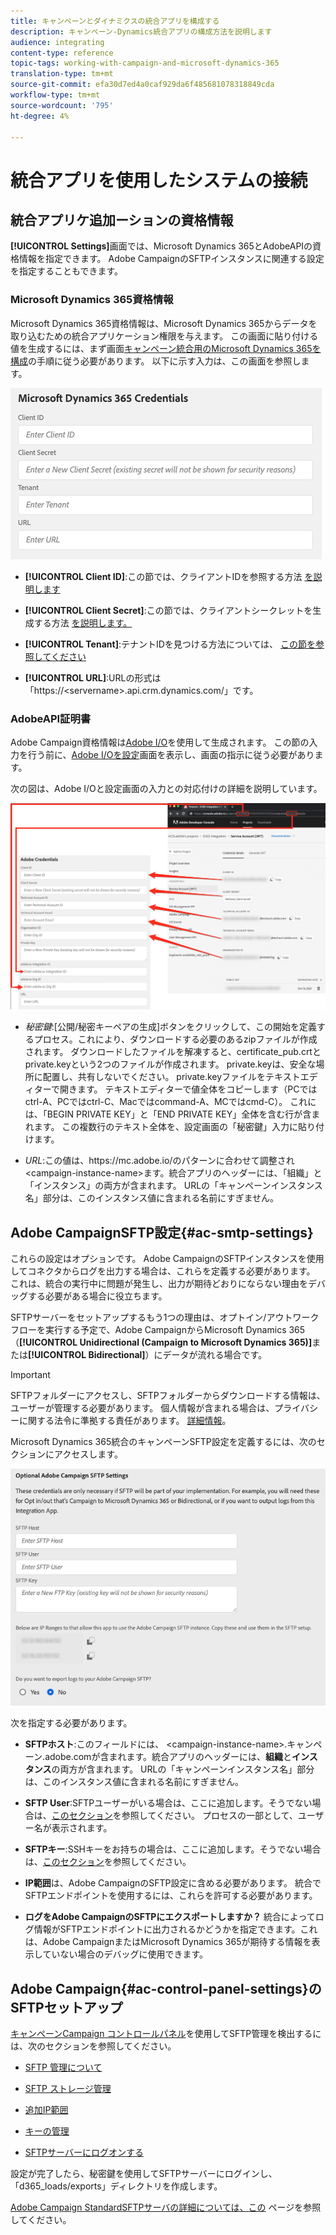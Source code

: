 ```yaml
---
title: キャンペーンとダイナミクスの統合アプリを構成する
description: キャンペーン-Dynamics統合アプリの構成方法を説明します
audience: integrating
content-type: reference
topic-tags: working-with-campaign-and-microsoft-dynamics-365
translation-type: tm+mt
source-git-commit: efa30d7ed4a0caf929da6f485681078318849cda
workflow-type: tm+mt
source-wordcount: '795'
ht-degree: 4%

---
```



# 統合アプリを使用したシステムの接続

## 統合アプリケ追加ーションの資格情報

**[!UICONTROL Settings]**&#x200B;画面では、Microsoft Dynamics 365とAdobeAPIの資格情報を指定できます。 Adobe CampaignのSFTPインスタンスに関連する設定を指定することもできます。

### Microsoft Dynamics 365資格情報

Microsoft Dynamics 365資格情報は、Microsoft Dynamics 365からデータを取り込むための統合アプリケーション権限を与えます。  この画面に貼り付ける値を生成するには、まず画面[キャンペーン統合用のMicrosoft Dynamics 365を構成](../../integrating/using/d365-acs-configure-d365.md)の手順に従う必要があります。 以下に示す入力は、この画面を参照します。

![](assets/do-not-localize/d365-to-acs-ui-page-workflows-settings-d365.png)

* **[!UICONTROL Client ID]**:この節では、クライアントIDを参照する方法 [を説明します](../../integrating/using/d365-acs-configure-d365.md#register-a-new-app)

* **[!UICONTROL Client Secret]**:この節では、クライアントシークレットを生成する方法 [を説明します。](../../integrating/using/d365-acs-configure-d365.md#generate-a-client-secret)

* **[!UICONTROL Tenant]**:テナントIDを見つける方法については、 [この節を参照してください](../../integrating/using/d365-acs-configure-d365.md#get-the-tenant-id)

* **[!UICONTROL URL]**:URLの形式は「https://&lt;servername>.api.crm.dynamics.com/」です。

### AdobeAPI証明書

Adobe Campaign資格情報は[Adobe I/O](https://www.adobe.io/)を使用して生成されます。 この節の入力を行う前に、[Adobe I/Oを設定](../../integrating/using/d365-acs-configure-adobe-io.md)画面を表示し、画面の指示に従う必要があります。

次の図は、Adobe I/Oと設定画面の入力との対応付けの詳細を説明しています。

![](assets/do-not-localize/d365-to-acs-ui-page-workflows-settings-adobeio.png)

* *秘密鍵*:[公開/秘密キーペアの生成]ボタンをクリックして、この開始を定義するプロセス。これにより、ダウンロードする必要のあるzipファイルが作成されます。 ダウンロードしたファイルを解凍すると、certificate_pub.crtとprivate.keyという2つのファイルが作成されます。 private.keyは、安全な場所に配置し、共有しないでください。 private.keyファイルをテキストエディターで開きます。 テキストエディターで値全体をコピーします（PCではctrl-A、PCではctrl-C、Macではcommand-A、MCではcmd-C）。 これには、「BEGIN PRIVATE KEY」と「END PRIVATE KEY」全体を含む行が含まれます。 この複数行のテキスト全体を、設定画面の「秘密鍵」入力に貼り付けます。

* *URL*:この値は、https\://mc.adobe.io/のパターンに合わせて調整され&lt;campaign-instance-name>ます。統合アプリのヘッダーには、「組織」と「インスタンス」の両方が含まれます。 URLの「キャンペーンインスタンス名」部分は、このインスタンス値に含まれる名前にすぎません。

## Adobe CampaignSFTP設定{#ac-smtp-settings}

これらの設定はオプションです。 Adobe CampaignのSFTPインスタンスを使用してコネクタからログを出力する場合は、これらを定義する必要があります。 これは、統合の実行中に問題が発生し、出力が期待どおりにならない理由をデバッグする必要がある場合に役立ちます。

SFTPサーバーをセットアップするもう1つの理由は、オプトイン/アウトワークフローを実行する予定で、Adobe CampaignからMicrosoft Dynamics 365（**[!UICONTROL Unidirectional (Campaign to Microsoft Dynamics 365)]**&#x200B;または&#x200B;**[!UICONTROL Bidirectional]**）にデータが流れる場合です。

>[!IMPORTANT]
>
>SFTPフォルダーにアクセスし、SFTPフォルダーからダウンロードする情報は、ユーザーが管理する必要があります。 個人情報が含まれる場合は、プライバシーに関する法令に準拠する責任があります。 [詳細情報](../../integrating/using/d365-acs-notices-and-recommendations.md#acs-msdyn-manage-privacy)。


Microsoft Dynamics 365統合のキャンペーンSFTP設定を定義するには、次のセクションにアクセスします。

![](assets/do-not-localize/d365-to-acs-ui-page-workflows-settings-sftp.png)

次を指定する必要があります。

* **SFTPホスト**:このフィールドには、 &lt;campaign-instance-name>.キャンペーン.adobe.comが含まれます。統合アプリのヘッダーには、**組織**&#x200B;と&#x200B;**インスタンス**&#x200B;の両方が含まれます。 URLの「キャンペーンインスタンス名」部分は、このインスタンス値に含まれる名前にすぎません。

* **SFTP User**:SFTPユーザーがいる場合は、ここに追加します。そうでない場合は、[このセクション](#ac-control-panel-settings)を参照してください。 プロセスの一部として、ユーザー名が表示されます。

* **SFTPキー**:SSHキーをお持ちの場合は、ここに追加します。そうでない場合は、[このセクション](#ac-control-panel-settings)を参照してください。

* **IP範囲**&#x200B;は、Adobe CampaignのSFTP設定に含める必要があります。 統合でSFTPエンドポイントを使用するには、これらを許可する必要があります。

* **ログをAdobe CampaignのSFTPにエクスポートしますか？** 統合によってログ情報がSFTPエンドポイントに出力されるかどうかを指定できます。これは、Adobe CampaignまたはMicrosoft Dynamics 365が期待する情報を表示していない場合のデバッグに使用できます。

## Adobe Campaign{#ac-control-panel-settings}のSFTPセットアップ

[キャンペーンCampaign コントロールパネル](https://experienceleague.adobe.com/docs/control-panel/using/control-panel-home.html?lang=ja)を使用してSFTP管理を検出するには、次のセクションを参照してください。

* [SFTP 管理について](https://experienceleague.adobe.com/docs/control-panel/using/sftp-management/about-sftp-management.html?lang=en#sftp-management)

* [SFTP ストレージ管理](https://experienceleague.adobe.com/docs/control-panel/using/sftp-management/key-management.html?lang=en#installing-ssh-key)

* [追加IP範囲](https://experienceleague.adobe.com/docs/control-panel/using/sftp-management/ip-range-allow-listing.html?lang=en#sftp-management)

* [キーの管理](https://experienceleague.adobe.com/docs/control-panel/using/sftp-management/key-management.html?lang=en#sftp-management)

* [SFTPサーバーにログオンする](https://experienceleague.adobe.com/docs/control-panel/using/sftp-management/logging-into-sftp-server.html?lang=en#sftp-management)

設定が完了したら、秘密鍵を使用してSFTPサーバーにログインし、「d365_loads/exports」ディレクトリを作成します。

[Adobe Campaign StandardSFTPサーバの詳細については、この](https://experienceleague.adobe.com/docs/campaign-standard-learn/control-panel/sftp-management/monitoring-server-capacity.html?lang=ja#sftp-management) ページを参照してください。
